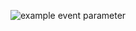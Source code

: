 ![example event parameter](https://github.com/VitailOG/docs/actions/workflows/ci.yml/badge.svg?event=push)